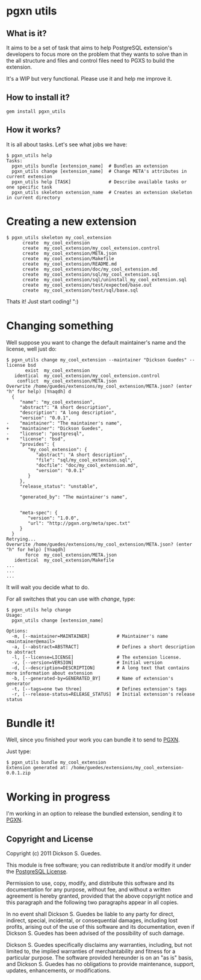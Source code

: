 pgxn utils
==========

What is it?
--------

It aims to be a set of task that aims to help PostgreSQL extension's developers to focus more on the problem that they wants to solve than in the all structure and files and control files need to PGXS to build the extension.

It's a WIP but very functional. Please use it and help me improve it.

How to install it?
------------------

    gem install pgxn_utils

How it works?
-------------

It is all about tasks. Let's see what jobs we have:

    $ pgxn_utils help
    Tasks:
      pgxn_utils bundle [extension_name]  # Bundles an extension
      pgxn_utils change [extension_name]  # Change META's attributes in current extension
      pgxn_utils help [TASK]              # Describe available tasks or one specific task
      pgxn_utils skeleton extension_name  # Creates an extension skeleton in current directory


# Creating a new extension

    $ pgxn_utils skeleton my_cool_extension
          create  my_cool_extension
          create  my_cool_extension/my_cool_extension.control
          create  my_cool_extension/META.json
          create  my_cool_extension/Makefile
          create  my_cool_extension/README.md
          create  my_cool_extension/doc/my_cool_extension.md
          create  my_cool_extension/sql/my_cool_extension.sql
          create  my_cool_extension/sql/uninstall_my_cool_extension.sql
          create  my_cool_extension/test/expected/base.out
          create  my_cool_extension/test/sql/base.sql

Thats it! Just start coding! ":)

# Changing something

Well suppose you want to change the default maintainer's name and the license, well just do:

    $ pgxn_utils change my_cool_extension --maintainer "Dickson Guedes" --license bsd
           exist  my_cool_extension
       identical  my_cool_extension/my_cool_extension.control
        conflict  my_cool_extension/META.json
    Overwrite /home/guedes/extensions/my_cool_extension/META.json? (enter "h" for help) [Ynaqdh] d
      {
         "name": "my_cool_extension",
         "abstract": "A short description",
         "description": "A long description",
         "version": "0.0.1",
    -    "maintainer": "The maintainer's name",
    +    "maintainer": "Dickson Guedes",
    -    "license": "postgresql",
    +    "license": "bsd",
         "provides": {
            "my_cool_extension": {
               "abstract": "A short description",
               "file": "sql/my_cool_extension.sql",
               "docfile": "doc/my_cool_extension.md",
               "version": "0.0.1"
            }
         },
         "release_status": "unstable",
      
         "generated_by": "The maintainer's name",
      
      
         "meta-spec": {
            "version": "1.0.0",
            "url": "http://pgxn.org/meta/spec.txt"
         }
      }
    Retrying...
    Overwrite /home/guedes/extensions/my_cool_extension/META.json? (enter "h" for help) [Ynaqdh]
           force  my_cool_extension/META.json
       identical  my_cool_extension/Makefile
    ...
    ...
    ...

It will wait you decide what to do.

For all switches that you can use with *change*, type:

    $ pgxn_utils help change
    Usage:
      pgxn_utils change [extension_name]

    Options:
      -m, [--maintainer=MAINTAINER]          # Maintainer's name <maintainer@email>
      -a, [--abstract=ABSTRACT]              # Defines a short description to abstract
      -l, [--license=LICENSE]                # The extension license.
      -v, [--version=VERSION]                # Initial version
      -d, [--description=DESCRIPTION]        # A long text that contains more information about extension
      -b, [--generated-by=GENERATED_BY]      # Name of extension's generator
      -t, [--tags=one two three]             # Defines extension's tags
      -r, [--release-status=RELEASE_STATUS]  # Initial extension's release status


# Bundle it!

Well, since you finished your work you can bundle it to send to [PGXN](http://pgxn.org).

Just type:

    $ pgxn_utils bundle my_cool_extension
    Extension generated at: /home/guedes/extensions/my_cool_extension-0.0.1.zip

# Working in progress

I'm working in an option to release the bundled extension, sending it to [PGXN](http://pgxn.org).

Copyright and License
---------------------

Copyright (c) 2011 Dickson S. Guedes.

This module is free software; you can redistribute it and/or modify it under
the [PostgreSQL License](http://www.opensource.org/licenses/postgresql).

Permission to use, copy, modify, and distribute this software and its
documentation for any purpose, without fee, and without a written agreement is
hereby granted, provided that the above copyright notice and this paragraph
and the following two paragraphs appear in all copies.

In no event shall Dickson S. Guedes be liable to any party for direct,
indirect, special, incidental, or consequential damages, including lost
profits, arising out of the use of this software and its documentation, even
if Dickson S. Guedes has been advised of the possibility of such damage.

Dickson S. Guedes specifically disclaims any warranties, including, but not
limited to, the implied warranties of merchantability and fitness for a
particular purpose. The software provided hereunder is on an "as is" basis,
and Dickson S. Guedes has no obligations to provide maintenance, support,
updates, enhancements, or modifications.
